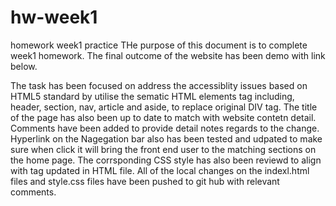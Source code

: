 # hw-week1
homework week1 practice
THe purpose of this document is to complete week1 homework.
The final outcome of the website has been demo with link below.

The task has been focused on address the accessiblity issues based on HTML5 standard by utilise the sematic HTML elements tag including, header, section, nav, article and aside, to replace original DIV tag.
The title of the page has also been up to date to match with website contetn detail.
Comments have been added to provide detail notes regards to the change.
Hyperlink on the Nagegation bar also has been tested and udpated to make sure when click it will bring the front end user to the matching sections on the home page.
The corrsponding CSS style has also been reviewd to align with tag updated in HTML file.
All of the local changes on the indexl.html files and style.css files have been pushed to git hub with relevant comments.
